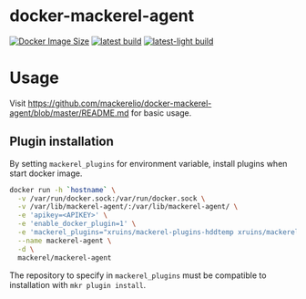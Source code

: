 # docker-mackerel-agent

[![Docker Image Size](https://img.shields.io/docker/image-size/ruins/mackerel-agent/latest)](https://hub.docker.com/r/ruins/mackerel-agent)
[![latest build](https://github.com/xruins/docker-mackerel-agent/actions/workflows/latest-build.yml/badge.svg)](https://github.com/xruins/docker-mackerel-agent/actions/workflows/latest-build.yml)
[![latest-light build](https://github.com/xruins/docker-mackerel-agent/actions/workflows/latest-light-build.yml/badge.svg)](https://github.com/xruins/docker-mackerel-agent/actions/workflows/latest-light-build.yml)
# Usage

Visit https://github.com/mackerelio/docker-mackerel-agent/blob/master/README.md for basic usage.

## Plugin installation

By setting `mackerel_plugins` for environment variable, install plugins when start docker image.

``` sh
docker run -h `hostname` \
  -v /var/run/docker.sock:/var/run/docker.sock \
  -v /var/lib/mackerel-agent/:/var/lib/mackerel-agent/ \
  -e 'apikey=<APIKEY>' \
  -e 'enable_docker_plugin=1' \
  -e 'mackerel_plugins="xruins/mackerel-plugins-hddtemp xruins/mackerel-plugins-nicehash-stats"' \
  --name mackerel-agent \
  -d \
  mackerel/mackerel-agent
```

The repository to specify in `mackerel_plugins` must be compatible to installation with `mkr plugin install`.

